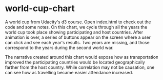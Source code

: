 # world-cup-chart
A world cup from Udacity's d3 course. 
Open index.html to check out the code and some notes. 
On this chart, we cycle through all the years the world cup took place showing participating and host countries. After animation is over, a series of buttons appear on the screen where a user can click and see each year's results. Two years are missing, and those correspond to the years during the second world war.

The narrative created around this chart would expose how as transportation improved the participating countries would be located geographically farther from the host country.
While correlation may not be causation, one can see how as travelling became easier attendance increased. 
